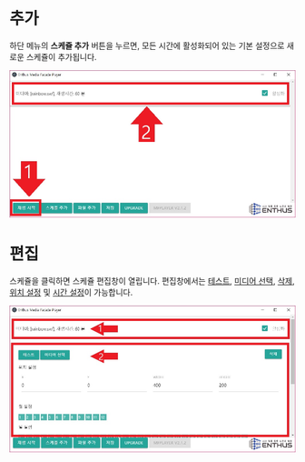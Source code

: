 # 추가
하단 메뉴의 **스케쥴 추가** 버튼을 누르면, 모든 시간에 활성화되어 있는 기본 설정으로 새로운 스케쥴이 추가됩니다.

![](img/schedule_add_button.jpg)

# 편집
스케쥴을 클릭하면 스케쥴 편집창이 열립니다. 편집창에서는 [테스트](/mfplayer/start_stop_test), [미디어 선택](/mfplayer/media_select), [삭제](/mfplayer/delete_enable), [위치 설정](/mfplayer/position) 및 [시간 설정](/mfplayer/time)이 가능합니다.

![](img/schedule_open.jpg)